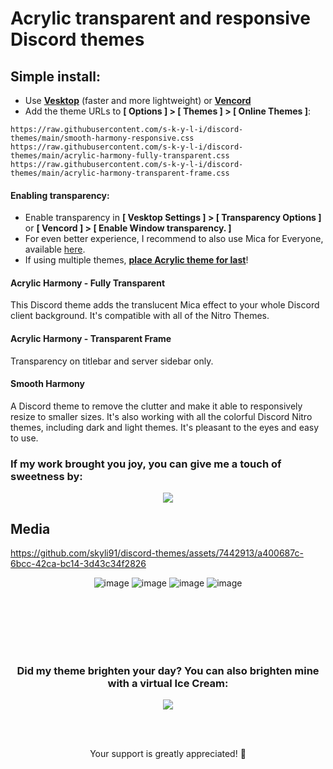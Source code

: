 

# Acrylic transparent and responsive Discord themes 

## Simple install:

- Use [**Vesktop**](https://github.com/Vencord/Vesktop/releases) (faster and more lightweight) or [**Vencord**](https://vencord.dev/download/)
- Add the theme URLs to **[ Options ] > [ Themes ] > [ Online Themes ]**:

```
https://raw.githubusercontent.com/s-k-y-l-i/discord-themes/main/smooth-harmony-responsive.css
https://raw.githubusercontent.com/s-k-y-l-i/discord-themes/main/acrylic-harmony-fully-transparent.css
https://raw.githubusercontent.com/s-k-y-l-i/discord-themes/main/acrylic-harmony-transparent-frame.css
```
#### Enabling transparency:
 - Enable transparency in **[ Vesktop Settings ] > [ Transparency Options ]** or **[ Vencord ] > [ Enable Window transparency. ]**
 - For even better experience, I recommend to also use Mica for Everyone, available [here](https://github.com/MicaForEveryone/MicaForEveryone/releases).
 - If using multiple themes, <u>**place Acrylic theme for last**</u>!

#### Acrylic Harmony - Fully Transparent
This Discord theme adds the translucent Mica effect to your whole Discord client background. It's compatible with all of the Nitro Themes.  

#### Acrylic Harmony - Transparent Frame
Transparency on titlebar and server sidebar only.

#### Smooth Harmony
A Discord theme to remove the clutter and make it able to responsively resize to smaller sizes. It's also working with all the colorful Discord Nitro themes, including dark and light themes. It's pleasant to the eyes and easy to use.

### If my work brought you joy, you can give me a touch of sweetness by:
<div align="center">
<a href="https://www.buymeacoffee.com/skyli">
  <img src="https://img.buymeacoffee.com/button-api/?text=Treating me to an Ice Cream&emoji=🍧&slug=skyli&button_colour=FFC0CB&font_colour=ffffff&font_family=Poppins&outline_colour=000000&coffee_colour=FFDD00" />
</a>
</div>

## Media

https://github.com/skyli91/discord-themes/assets/7442913/a400687c-6bcc-42ca-bc14-3d43c34f2826

<div align="center">

![image](https://github.com/skyli91/discord-themes/assets/7442913/995cdf99-67fc-42c6-8a04-c85e9a2e69fb)
![image](https://github.com/skyli91/discord-themes/assets/7442913/5ee12b75-17a3-4185-8939-c2aa799280d6)
![image](https://github.com/skyli91/discord-themes/assets/7442913/cb7faaea-5cdd-4671-854b-cecdd743b160)
![image](https://github.com/skyli91/discord-themes/assets/7442913/7c671e4f-76c1-44cb-b645-f521a15792be)

<br><br><br><br><br>

### Did my theme brighten your day? You can also brighten mine with a virtual Ice Cream:

<a href="https://www.buymeacoffee.com/skyli">
  <img src="https://img.buymeacoffee.com/button-api/?text=Buy me an Ice Cream&emoji=🍧&slug=skyli&button_colour=FFC0CB&font_colour=ffffff&font_family=Poppins&outline_colour=000000&coffee_colour=FFDD00" />
</a>

<br><br>

Your support is greatly appreciated! 🌟
</div>
<br><br><br>

